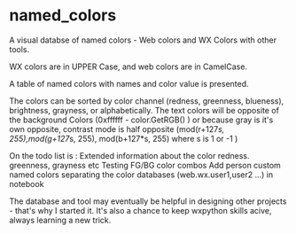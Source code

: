 # named_colors
A visual databse of named colors - Web colors and WX Colors with other tools. 

WX colors are in UPPER Case, and web colors are in CamelCase.

A table of named colors with names and color value is presented.

The colors can be sorted by color channel (redness, greenness, blueness), brightness,  grayness, or alphabetically.
The text colors will be opposite of the background Colors (0xffffff - color.GetRGB() )
or because gray is it's own opposite, contrast mode is half opposite (mod(r+127*s, 255),mod(g+127*s, 255), mod(b+127*s, 255)  where s is 1 or -1 )

On the todo list is :
Extended information about the color redness. greenness, grayness etc
Testing FG/BG color combos
Add person custom named colors
separating the color databases (web.wx.user1,user2 ...) in notebook 

The database and tool may eventually be helpful in designing other projects - that's why I started it.
It's also a chance to keep wxpython skills acive, always learning a new trick.

